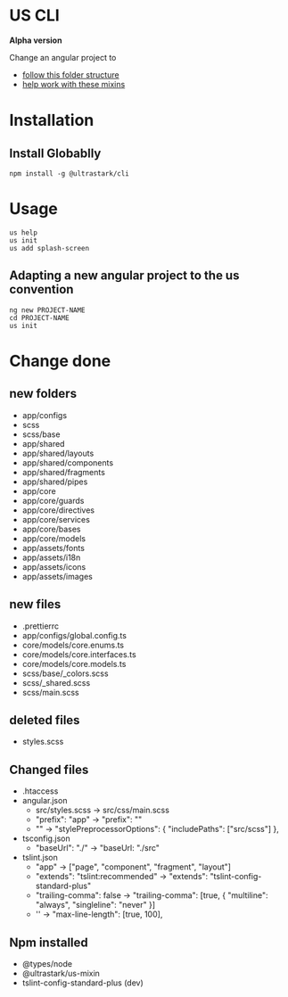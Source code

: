 # US CLI
**Alpha version**

Change an angular project to
-  [follow this folder structure](https://github.com/rbalet/us-folder-structure)
- [help work with these mixins](https://github.com/ultrastark/us-mixin)

# Installation

## Install Globablly

```
npm install -g @ultrastark/cli
```

# Usage

```
us help
us init
us add splash-screen
```

## Adapting a new angular project to the us convention
```
ng new PROJECT-NAME
cd PROJECT-NAME
us init
```

# Change done
## new folders
-  app/configs
-  scss
-  scss/base
-  app/shared
-  app/shared/layouts
-  app/shared/components
-  app/shared/fragments
-  app/shared/pipes
-  app/core
-  app/core/guards
-  app/core/directives
-  app/core/services
-  app/core/bases
-  app/core/models
-  app/assets/fonts
-  app/assets/i18n
-  app/assets/icons
-  app/assets/images

## new files
-  .prettierrc
-  app/configs/global.config.ts
-  core/models/core.enums.ts
-  core/models/core.interfaces.ts
-  core/models/core.models.ts
-  scss/base/_colors.scss
-  scss/_shared.scss
-  scss/main.scss

## deleted files
-  styles.scss

## Changed files
- .htaccess
-  angular.json
   -  src/styles.scss -> src/css/main.scss
   -  "prefix": "app" -> "prefix": ""
   -  "" ->   "stylePreprocessorOptions": {
                "includePaths": ["src/scss"]
              },
-  tsconfig.json
   -  "baseUrl": "./" -> "baseUrl: "./src"
-  tslint.json
   -  "app" -> ["page", "component", "fragment", "layout"]
   -  "extends": "tslint:recommended" -> "extends": "tslint-config-standard-plus"
   -  "trailing-comma": false -> "trailing-comma": [true, { "multiline": "always", "singleline": "never" }]
   -  '' -> "max-line-length": [true, 100],

## Npm installed
- @types/node
- @ultrastark/us-mixin
- tslint-config-standard-plus (dev)
